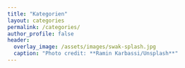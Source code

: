 ```yaml
---
title: "Kategorien"
layout: categories
permalink: /categories/
author_profile: false
header:
  overlay_image: /assets/images/swak-splash.jpg
  caption: "Photo credit: **Ramin Karbassi/Unsplash**"
---
```

